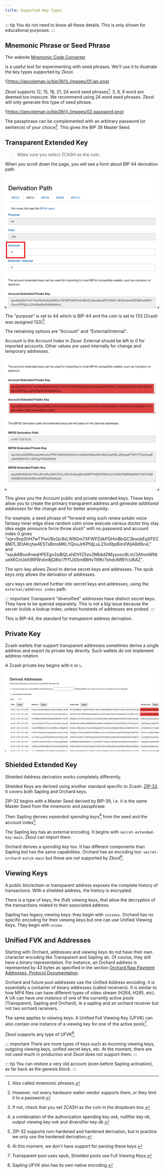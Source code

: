 ```yaml
---
title: Supported Key Types
---
```


::: tip
You do not need to know all these details. This is only shown for educational
purposes.
:::

## Mnemonic Phrase or Seed Phrase

The website [Mnemonic Code Converter](https://iancoleman.io/bip39/)

is a useful tool for experimenting with seed phrases. We'll use it to illustrate
the key types supported by Zkool.

![https://iancoleman.io/bip39/](./images/01.ian.png)

Zkool supports 12, 15, 18, 21, 24 word seed phrases[^1]. 3, 6, 9 word are deemed
too insecure. We recommend using 24 word seed phrases. Zkool will only generate
this type of seed phrase.

![https://iancoleman.io/bip39/](./images/02.password.png)

The passphrase can be complemented with an arbitrary password (or sentence) of
your choice[^2]. This gives the BIP 39 Master Seed.

## Transparent Extended Key

> Make sure you select ZCASH as the coin.

When you scroll down the page, you will see a form about BIP 44 derivation path.

![Derivation Path](./images/03.path.png)

The "purpose" is set to 44 which is BIP-*44* and the coin is set to 133 (Zcash
was assigned 133)[^3].

The remaining options are "Account" and "External/Internal".

Account is the *Account Index* in Zkool. External should be left to 0 for imported
accounts. Other values are used internally for change and temporary
addresses.

![BIP 44](./images/04.bip44.png)

This gives you the Account public and private extended keys. These keys allow
you to create the primary transparent address and generate *additional
addresses* for the change and for better anonymity.

For example, a seed phrase of "forward wing such renew potato voice fantasy
inner edge draw random calm snow execute census doctor tiny stay idea eagle
announce force throw slush" with no password and account index 0 gives
"xprv9xpShH7wT1fwURxQc9sLW9Gm7XFWPZdkPQHmBbQC3koobEqXFEC8M7L3EtAKcjtw4ESTsBmsMKLYQnuJrKPfdjLuL2XoXbpBmXWjA8d9vvL"
and
"xpub6Boo6neqHPEEgv2siBQLsHDVfZ5zo2MbkdDMyyooc6LnU3AfnmWNtueX6CnUeX9RfWvbn8jQ8isr7Ff1JSSm8BHvTt9Kr7shdvNfBYcU6AZ".

The xprv key allows Zkool to derive secret keys and addresses. The xpub keys
only allows the derivation of addresses.

xprv keys are derived further into secret keys and addresses, using the
`external/adddress index` path.

::: important
Transparent "diversified" addresses have distinct secret keys. They have to be
queried separately. This is not a big issue because the server builds a lookup
index, unless hundreds of addresses are probed.
:::

This is BIP-44, the standard for *transparent* address derivation.

## Private Key

Zcash wallets that support transparent addresses sometimes derive a single
address and export its private key directly. Such wallets do not implement
address rotation.

A Zcash private key begins with `K` or `L`.

![Transparent Private Key](./images/05.prvkey.png)

## Shielded Extended Key

Shielded Address derivation works completely differently.

Shielded Keys are derived using another standard specific to Zcash: [ZIP-32][1].
It covers both Sapling and Orchard keys.

ZIP-32 begins with a Master Seed derived by BIP-39, i.e. it is the same Master
Seed from the mnemonic and passphrase.

Then Sapling derives *expanded spending keys*[^4] from the seed and the account
index[^5].

The Sapling key has an external encoding. It begins with
`secret-extended-key-main`. Zkool can import them.

Orchard derives a *spending key* too. It has different components than Sapling
but has the same capabilities. Orchard has an encoding too:
`secret-orchard-extsk-main` but these are *not* supported by Zkool[^6].

## Viewing Keys

A public blockchain or transparent address exposes the complete history of
transactions. With a shielded address, the history is encrypted.

There is a type of keys, the (full) viewing keys, that allow the decryption of
the transactions related to their associated address.

Sapling has legacy viewing keys: they begin with `zxviews`. Orchard has no
specific encoding for their viewing keys but one can use Unified Viewing Keys.
They begin with `uview`.

## Unified FVK and Addresses

Starting with Orchard, addresses and viewing keys do not have their own
character encoding like Transparent and Sapling do. Of course, they still have a
*binary* representation. For instance, an Orchard address is represented by 43
bytes as specified in the section [Orchard Raw Payment Addresses, Protocol Documentation][2].

Orchard and future pool addresses use the Unified Address encoding. It is
essentially a container of binary addresses (called receivers). It is similar to
how MP4 files can have different types of video stream (H264, H265, etc). A UA
can have *one instance* of one of the currently active pools (Transparent, Sapling
and Orchard), ie a sapling and an orchard receiver but not two orchard receivers.

The same applies to viewing keys. A Unified Full Viewing Key (UFVK) can also
contain one instance of a viewing key for one of the active pools[^7].

Zkool supports any type of UFVK[^8].

::: important
There are more types of keys such as incoming viewing keys, outgoing viewing
keys, unified secret keys, etc. At the moment, there are not used much in
production and Zkool does not support them.
:::

::: tip
You can restore a very old account (even before Sapling activation), as
far back as the genesis block.
:::

[1]: https://zips.z.cash/zip-0032
[2]: https://zips.z.cash/protocol/protocol.pdf
[^1]: Also called mnemonic phrases.
[^2]: However, not every hardware wallet vendor supports them, or they limit it
    to a password.
[^3]: If not, check that you set ZCASH as the coin in the dropdown box.
[^4]: a combination of the authorization spending key *ask*, nullifier key *nk*,
    output viewing key *ovk* and diversifier key *dk*.
[^5]: ZIP-32 supports non-hardened and hardened derivation, but in practice we
only use the hardened derivation.
[^6]: At this moment, we don't have support for parsing these keys.
[^7]: Transparent pool uses xpub, Shielded pools use Full Viewing Keys.
[^8]: Sapling UFVK also has its own native encoding.
